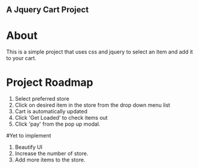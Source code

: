 A Jquery Cart Project
--

# About
This is a simple project that uses css and jquery to select an item and add it to your cart. 

# Project Roadmap
1. Select preferred store
2. Click on desired item in the store from the drop down menu list
3. Cart is automatically updated
4. Click 'Get Loaded' to check items out
5. Click 'pay' from the pop up modal.

#Yet to implement
1. Beautify UI
2. Increase the number of store.
3. Add more items to the store.
